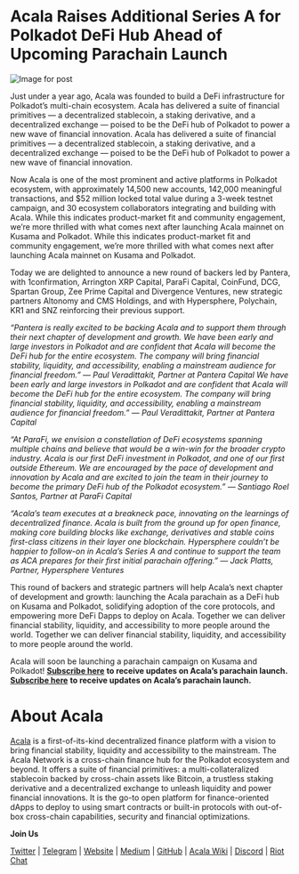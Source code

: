 # Acala Raises Additional Series A for Polkadot DeFi Hub Ahead of Upcoming Parachain Launch

![Image for post](https://miro.medium.com/max/8000/1*uA0ZCvV875YUCWsrK2dAvA.jpeg)

Just under a year ago, Acala was founded to build a DeFi infrastructure for Polkadot’s multi-chain ecosystem. Acala has delivered a suite of financial primitives — a decentralized stablecoin, a staking derivative, and a decentralized exchange — poised to be the DeFi hub of Polkadot to power a new wave of financial innovation. Acala has delivered a suite of financial primitives — a decentralized stablecoin, a staking derivative, and a decentralized exchange — poised to be the DeFi hub of Polkadot to power a new wave of financial innovation.

Now Acala is one of the most prominent and active platforms in Polkadot ecosystem, with approximately 14,500 new accounts, 142,000 meaningful transactions, and $52 million locked total value during a 3-week testnet campaign, and 30 ecosystem collaborators integrating and building with Acala. While this indicates product-market fit and community engagement, we’re more thrilled with what comes next after launching Acala mainnet on Kusama and Polkadot. While this indicates product-market fit and community engagement, we’re more thrilled with what comes next after launching Acala mainnet on Kusama and Polkadot.

Today we are delighted to announce a new round of backers led by Pantera, with 1confirmation, Arrington XRP Capital, ParaFi Capital, CoinFund, DCG, Spartan Group, Zee Prime Capital and Divergence Ventures, new strategic partners Altonomy and CMS Holdings, and with Hypersphere, Polychain, KR1 and SNZ reinforcing their previous support.

_“Pantera is really excited to be backing Acala and to support them through their next chapter of development and growth. We have been early and large investors in Polkadot and are confident that Acala will become the DeFi hub for the entire ecosystem. The company will bring financial stability, liquidity, and accessibility, enabling a mainstream audience for financial freedom.” — Paul Veradittakit, Partner at Pantera Capital We have been early and large investors in Polkadot and are confident that Acala will become the DeFi hub for the entire ecosystem. The company will bring financial stability, liquidity, and accessibility, enabling a mainstream audience for financial freedom.” — Paul Veradittakit, Partner at Pantera Capital_

_“At ParaFi, we envision a constellation of DeFi ecosystems spanning multiple chains and believe that would be a win-win for the broader crypto industry. Acala is our first DeFi investment in Polkadot, and one of our first outside Ethereum. We are encouraged by the pace of development and innovation by Acala and are excited to join the team in their journey to become the primary DeFi hub of the Polkadot ecosystem.” — Santiago Roel Santos, Partner at ParaFi Capital_

_“Acala’s team executes at a breakneck pace, innovating on the learnings of decentralized finance. Acala is built from the ground up for open finance, making core building blocks like exchange, derivatives and stable coins first-class citizens in their layer one blockchain. Hypersphere couldn’t be happier to follow-on in Acala’s Series A and continue to support the team as ACA prepares for their first initial parachain offering.” — Jack Platts, Partner, Hypersphere Ventures_

This round of backers and strategic partners will help Acala’s next chapter of development and growth: launching the Acala parachain as a DeFi hub on Kusama and Polkadot, solidifying adoption of the core protocols, and empowering more DeFi Dapps to deploy on Acala. Together we can deliver financial stability, liquidity, and accessibility to more people around the world. Together we can deliver financial stability, liquidity, and accessibility to more people around the world.

Acala will soon be launching a parachain campaign on Kusama and Polkadot! [**Subscribe here**](https://share.hsforms.com/1X9RxkXk-R62I0VNbATaDXw4h8qc) **to receive updates on Acala’s parachain launch.** [**Subscribe here**](https://share.hsforms.com/1X9RxkXk-R62I0VNbATaDXw4h8qc) **to receive updates on Acala’s parachain launch.**

# About Acala

[Acala](http://acala.network/) is a first-of-its-kind decentralized finance platform with a vision to bring financial stability, liquidity and accessibility to the mainstream. The Acala Network is a cross-chain finance hub for the Polkadot ecosystem and beyond. It offers a suite of financial primitives: a multi-collateralized stablecoin backed by cross-chain assets like Bitcoin, a trustless staking derivative and a decentralized exchange to unleash liquidity and power financial innovations. It is the go-to open platform for finance-oriented dApps to deploy to using smart contracts or built-in protocols with out-of-box cross-chain capabilities, security and financial optimizations.

**Join Us**

[Twitter](https://twitter.com/AcalaNetwork) | [Telegram](https://t.me/acalaofficial) | [Website](https://acala.network/) | [Medium](https://medium.com/acalanetwork) | [GitHub](https://github.com/AcalaNetwork/Acala) | [Acala Wiki](https://github.com/AcalaNetwork/Acala/wiki) | [Discord](https://discord.gg/vdbFVCH) | [Riot Chat](https://riot.im/app/#/room/#acala:matrix.org)
